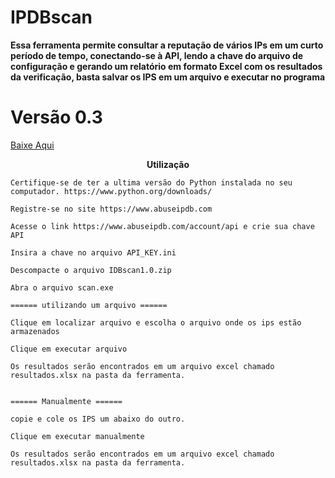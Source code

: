 # IPDBscan


<b>Essa ferramenta permite consultar a reputação de vários IPs em um curto período de tempo, conectando-se à API, lendo a chave do arquivo de configuração e gerando um relatório em formato Excel com os resultados da verificação, basta salvar os IPS em um arquivo  e executar no programa</b>




<p align="center">

<p/>

# Versão 0.3

<a href="https://github.com/SecZeroR/IPDBscan/releases/download/ipdbscan0.3/IPDBscan0.3.zip">   Baixe Aqui </a></p>

<p align="center">
<b>Utilização</b> </p>


```
Certifique-se de ter a ultima versão do Python instalada no seu computador. https://www.python.org/downloads/

Registre-se no site https://www.abuseipdb.com

Acesse o link https://www.abuseipdb.com/account/api e crie sua chave API

Insira a chave no arquivo API_KEY.ini

Descompacte o arquivo IDBscan1.0.zip

Abra o arquivo scan.exe 

====== utilizando um arquivo ======

Clique em localizar arquivo e escolha o arquivo onde os ips estão armazenados

Clique em executar arquivo

Os resultados serão encontrados em um arquivo excel chamado resultados.xlsx na pasta da ferramenta.


====== Manualmente ======

copie e cole os IPS um abaixo do outro.

Clique em executar manualmente

Os resultados serão encontrados em um arquivo excel chamado resultados.xlsx na pasta da ferramenta.

```




